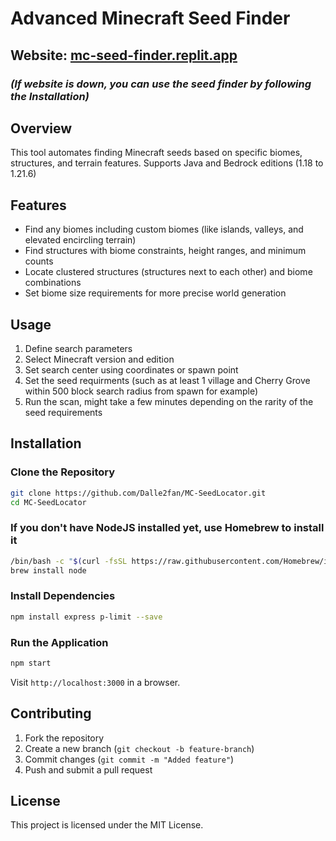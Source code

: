 # **Advanced Minecraft Seed Finder**  

## **Website:** [mc-seed-finder.replit.app](https://mc-seed-finder.replit.app/)  

### *(If website is down, you can use the seed finder by following the Installation)*

## **Overview**  
This tool automates finding Minecraft seeds based on specific biomes, structures, and terrain features. Supports Java and Bedrock editions (1.18 to 1.21.6)

## **Features**  
- Find any biomes including custom biomes (like islands, valleys, and elevated encircling terrain)
- Find structures with biome constraints, height ranges, and minimum counts  
- Locate clustered structures (structures next to each other) and biome combinations  
- Set biome size requirements for more precise world generation  

## **Usage**  
1. Define search parameters  
2. Select Minecraft version and edition  
3. Set search center using coordinates or spawn point
4. Set the seed requirments (such as at least 1 village and Cherry Grove within 500 block search radius from spawn for example)
6. Run the scan, might take a few minutes depending on the rarity of the seed requirements

## **Installation**  

### **Clone the Repository**  
```bash
git clone https://github.com/Dalle2fan/MC-SeedLocator.git
cd MC-SeedLocator
```

### **If you don't have NodeJS installed yet, use Homebrew to install it**
```bash
/bin/bash -c "$(curl -fsSL https://raw.githubusercontent.com/Homebrew/install/HEAD/install.sh)"
brew install node
```

### **Install Dependencies**  
```bash
npm install express p-limit --save
```

### **Run the Application**  
```bash
npm start
```
Visit `http://localhost:3000` in a browser.  

## **Contributing**  
1. Fork the repository  
2. Create a new branch (`git checkout -b feature-branch`)  
3. Commit changes (`git commit -m "Added feature"`)  
4. Push and submit a pull request  

## **License**  
This project is licensed under the MIT License.
